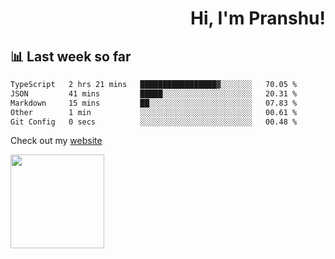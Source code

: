 <div align="right" >
   
   <H1>Hi, I'm Pranshu!</H1>

</div>

## 📊 Last week so far
<!--START_SECTION:waka-->

```txt
TypeScript   2 hrs 21 mins   █████████████████▓░░░░░░░   70.05 %
JSON         41 mins         █████░░░░░░░░░░░░░░░░░░░░   20.31 %
Markdown     15 mins         ██░░░░░░░░░░░░░░░░░░░░░░░   07.83 %
Other        1 min           ░░░░░░░░░░░░░░░░░░░░░░░░░   00.61 %
Git Config   0 secs          ░░░░░░░░░░░░░░░░░░░░░░░░░   00.48 %
```

<!--END_SECTION:waka-->

Check out my [website](https://pranshu05.vercel.app)

<img align="left" width="150" src="https://user-images.githubusercontent.com/70943732/209951571-93b7afe5-f523-4683-b725-5d94b287e94e.png">

